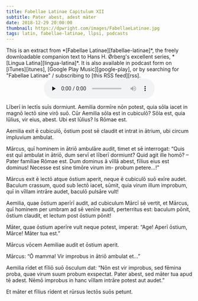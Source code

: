 ```yaml
---
title: Fabellae Latinae Capitulum XII
subtitle: Pater abest, adest māter
date: 2018-12-29 20:00:00
thumbnail: https://dpwright.com/images/FabellaeLatinae.jpg
tags: latin, fabellae-latinae, llpsi, podcasts
---
```


<div class="sidenote">This is an extract from *[Fabellae
Latinae][fabellae-latinae]*, the freely downloadable companion text to Hans H.
Ørberg's excellent series, *[Lingua Latina][lingua-latina]*.  It is also
available in podcast form on [iTunes][itunes], [Google Play
Music][google-play], or by searching for "Fabellae Latinae" / subscribing to
[this RSS feed][rss].</div>

<center>
<audio controls preload="none">
  <source src="https://s3.amazonaws.com/fabellaelatinae/capitula/12-PaterAbestAdestMater.mp3" type="audio/mpeg" />
</audio>
</center>

Līberī in lectīs suīs dormiunt. Aemilia dormīre nōn potest, quia sōla iacet in
magnō lectō sine virō suō. Cūr Aemilia sōla est in cubiculō? Sōla est, quia
Iūlius, vir eius, abest. Ubi est Iūlius? Is Rōmae est.

Aemilia exit ē cubiculō, ōstium post sē claudit et intrat in ātrium, ubi circum
impluvium ambulat.

Mārcus, quī hominem in ātriō ambulāre audit, timet et sē interrogat: “Quis est
quī ambulat in ātriō, dum servī et līberī dormiunt? Quid agit ille homō? –
Pater familiae Rōmae est. Dum dominus ā vīllā abest, fīlius eius est dominus!
Necesse est sine timōre virum im- probum petere...!”

Mārcus exit ē lectō atque ōstium aperit, neque ē cubiculō suō exīre audet.
Baculum crassum, quod sub lectō iacet, sūmit, quia virum illum improbum, quī in
vīllam intrāre audet, baculō pulsāre vult!

Aemilia, quae ōstium aperīrī audit, ad cubiculum Mārcī sē vertit, et Mārcus,
quī hominem per umbram ad sē venīre audit, perterritus est: baculum pōnit,
ōstium claudit, et lectum post ōstium pōnit!

Māter, quae ōstium aperīre vult neque potest, imperat: “Age! Aperī ōstium,
Mārce! Māter tua est.”

Mārcus vōcem Aemiliae audit et ōstium aperit.

Mārcus: “Ō mamma! Vir improbus in ātriō ambulat et...”

Aemilia rīdet et fīliō suō ōsculum dat: “Nōn est vir improbus, sed fēmina
proba, quae virum suum probum exspectat. Pater abest, sed māter tua apud tē
adest. Nēmō improbus in hanc vīllam intrāre potest aut audet.”

Et māter et fīlius rīdent et rūrsus lectōs suōs petunt.

[fabellae-latinae]: https://www.hackettpublishing.com/pdfs/FabellaeLatinae_2016_HansOrberg.pdf
[lingua-latina]: https://www.hackettpublishing.com/lingua-latina-per-se-illustrata-series
[itunes]: https://itunes.apple.com/us/podcast/fabellae-latinae/id1439859681
[google-play]: https://play.google.com/music/m/Iejungfyafunuhg4ehuhrfjerdq?t=Fabellae_Latinae
[rss]: https://s3.amazonaws.com/fabellaelatinae/feed.rss
